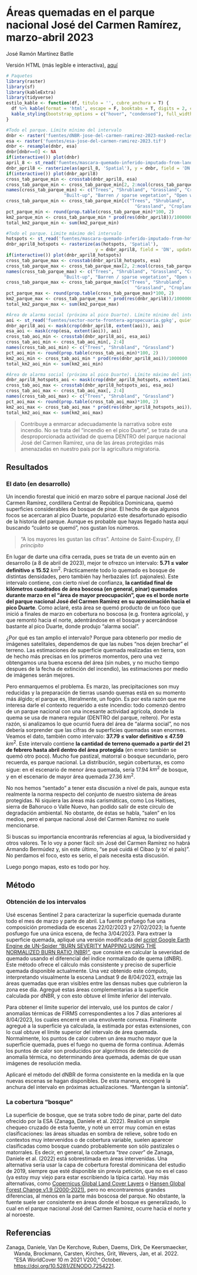 Áreas quemadas en el parque nacional José del Carmen Ramírez,
marzo-abril 2023
================
José Ramón Martínez Batlle

Versión HTML (más legible e interactiva),
[aquí](https://geofis.github.io/fuego-jose-del-carmen-ramirez-2023/README.html)

``` r
# Paquetes
library(raster)
library(sf)
library(kableExtra)
library(tidyverse)
estilo_kable <- function(df, titulo = '', cubre_anchura = T) {
  df %>% kable(format = 'html', escape = F, booktabs = T, digits = 2, caption = titulo) %>%
  kable_styling(bootstrap_options = c("hover", "condensed"), full_width = cubre_anchura)
}

#Todo el parque. Límite mínimo del intervalo
dnbr <- raster('fuentes/dNBR-jose-del-carmen-ramirez-2023-masked-reclass-majority.tif')
esa <- raster('fuentes/esa-jose-del-carmen-ramirez-2023.tif')
dnbr <- resample(dnbr, esa)
dnbr[dnbr==0] <- NA
if(interactive()) plot(dnbr)
april_8 <- st_read('fuentes/mascara-quemado-inferido-imputado-from-landsat-april-8.gpkg', quiet = T)
dnbr_april8 <- rasterize(as(april_8, 'Spatial'), y = dnbr, field = 'DN', update = T)
if(interactive()) plot(dnbr_april8)
cross_tab_parque_min <- crosstab(dnbr_april8, esa)
cross_tab_parque_min <- cross_tab_parque_min[2, 2:ncol(cross_tab_parque_min)]
names(cross_tab_parque_min) <- c("Trees", "Shrubland", "Grassland", "Cropland",
                      "Built-up", "Barren / sparse vegetation", "Open water")
cross_tab_parque_min <- cross_tab_parque_min[c("Trees", "Shrubland",
                                                 "Grassland", "Cropland")]
pct_parque_min <- round(prop.table(cross_tab_parque_min)*100, 2)
km2_parque_min <- cross_tab_parque_min * prod(res(dnbr_april8))/1000000
total_km2_parque_min <- sum(km2_parque_min)

#Todo el parque. Límite máximo del intervalo
hotspots <- st_read('fuentes/mascara-quemado-inferido-imputado-from-hotspots.gpkg', quiet = T)
dnbr_april8_hotspots <- rasterize(as(hotspots, 'Spatial'),
                                  y = dnbr_april8, field = 'DN', update = T)
if(interactive()) plot(dnbr_april8_hotspots)
cross_tab_parque_max <- crosstab(dnbr_april8_hotspots, esa)
cross_tab_parque_max <- cross_tab_parque_max[2, 2:ncol(cross_tab_parque_max)]
names(cross_tab_parque_max) <- c("Trees", "Shrubland", "Grassland", "Cropland",
                      "Built-up", "Barren / sparse vegetation", "Open water")
cross_tab_parque_max <- cross_tab_parque_max[c("Trees", "Shrubland",
                                                 "Grassland", "Cropland")]
pct_parque_max <- round(prop.table(cross_tab_parque_max)*100, 2)
km2_parque_max <- cross_tab_parque_max * prod(res(dnbr_april8))/1000000
total_km2_parque_max <- sum(km2_parque_max)

#Área de alarma social (próxima al pico Duarte). Límite mínimo del intervalo
aoi <- st_read('fuentes/sector-norte-frontera-agropecuaria.gpkg', quiet = T)
dnbr_april8_aoi <- mask(crop(dnbr_april8, extent(aoi)), aoi)
esa_aoi <- mask(crop(esa, extent(aoi)), aoi)
cross_tab_aoi_min <- crosstab(dnbr_april8_aoi, esa_aoi)
cross_tab_aoi_min <- cross_tab_aoi_min[, 2:4]
names(cross_tab_aoi_min) <- c("Trees", "Shrubland", "Grassland")
pct_aoi_min <- round(prop.table(cross_tab_aoi_min)*100, 2)
km2_aoi_min <- cross_tab_aoi_min * prod(res(dnbr_april8_aoi))/1000000
total_km2_aoi_min <- sum(km2_aoi_min)

#Área de alarma social (próxima al pico Duarte). Límite máximo del intervalo
dnbr_april8_hotspots_aoi <- mask(crop(dnbr_april8_hotspots, extent(aoi)), aoi)
cross_tab_aoi_max <- crosstab(dnbr_april8_hotspots_aoi, esa_aoi)
cross_tab_aoi_max <- cross_tab_aoi_max[, 2:4]
names(cross_tab_aoi_max) <- c("Trees", "Shrubland", "Grassland")
pct_aoi_max <- round(prop.table(cross_tab_aoi_max)*100, 2)
km2_aoi_max <- cross_tab_aoi_max * prod(res(dnbr_april8_hotspots_aoi))/1000000
total_km2_aoi_max <- sum(km2_aoi_max)
```

> Contribuye a enmarcar adecuadamente la narrativa sobre este incendio.
> No se trata del “incendio en el pico Duarte”, se trata de una
> desproporcionada actividad de quema DENTRO del parque nacional José
> del Carmen Ramírez, una de las áreas protegidas más amenazadas en
> nuestro país por la agricultura migratoria.

## Resultados

### El dato (en desarrollo)

Un incendio forestal que inició en marzo sobre el parque nacional José
del Carmen Ramírez, cordillera Central de República Dominicana, quemó
superficies considerables de bosque de pinar. El hecho de que algunos
focos se acercaran al pico Duarte, popularizó este desafortunado
episodio de la historia del parque. Aunque es probable que hayas llegado
hasta aquí buscando “cuánto se quemó”, nos gustan los números.

> “A los mayores les gustan las cifras”. Antoine de Saint-Exupéry, *El
> principito*

En lugar de darte una cifra cerrada, pues se trata de un evento aún en
desarrollo (a 8 de abril de 2023), mejor te ofrezco un intervalo: **5.71
$\leq$ valor definitivo $\leq$ 15.52** $km^2$. Prácticamente todo lo
quemado es bosque de distintas densidades, pero también hay herbazales
(cf. pajonales). Este intervalo contiene, con cierto nivel de confianza,
**la cantidad final de kilómetros cuadrados de área boscosa (en general,
pinar) quemados durante marzo en el “área de mayor preocupación”, que es
el borde norte del parque nacional José del Carmen Ramírez en su
aproximación hacia el pico Duarte**. Como aclaré, esta área se quemó
producto de un foco que inició a finales de marzo en cobertura no
boscosa (e.g. frontera agrícola), y que remontó hacia el norte,
adentrándose en el bosque y acercándose bastante al pico Duarte, donde
produjo “alarma social”.

¿Por qué es tan amplio el intervalo? Porque para obtenerlo por medio de
imágenes satelitales, dependemos de que las nubes “nos dejen brechar” el
terreno. Las estimaciones de superficie quemada realizadas en tierra,
son de hecho más precisas en los primeros momentos, pero una vez
obtengamos una buena escena del área (sin nubes, y no mucho tiempo
despues de la fecha de extinción del incendio), las estimaciones por
medio de imágenes serán mejores.

Pero enmarquemos el problema. Es marzo, las precipitaciones son muy
reducidas y la preparación de tierras usando quemas está en su momento
más álgido; el parque es, literalmente, un fogón. Es por esta razón que
me interesa darle el contexto requerido a este incendio: todo comenzó
dentro de un parque nacional con una incesante actividad agrícola, donde
la quema se usa de manera regular (DENTRO del parque, reitero). Por esta
razón, si analizamos lo que ocurrió fuera del área de “alarma social”,
no nos debería sorprender que las cifras de superficies quemadas sean
enormes. Veamos el dato, también como intervalo: **37.79 $\leq$ valor
definitivo $\leq$ 47.59** $km^2$. Este intervalo contiene **la cantidad
de terreno quemado a partir del 21 de febrero hasta abril dentro del
área protegida** (en enero también se quemó otro poco). Mucho fue
pastizal, matorral o bosque secundario, pero recuerda, es parque
nacional. La distribución, según coberturas, es como sigue: en el
escenario de menor área quemada, sería 17.94 $km^2$ de bosque, y en el
escenario de mayor área quemada 27.36 $km^2$.

No nos hemos “sentado” a tener esta discusión a nivel de país, aunque
esta realmente la norma respecto del conjunto de nuestro sistema de
áreas protegidas. Ni siquiera las áreas más carismáticas, como Los
Haitises, sierra de Bahoruco o Valle Nuevo, han podido salir de este
círculo de degradación ambiental. No obstante, de éstas se habla,
“salen” en los medios, pero el parque nacional José del Carmen Ramírez
no suele mencionarse.

Si buscas su importancia encontrarás referencias al agua, la
biodiversidad y otros valores. Te lo voy a poner fácil: sin José del
Carmen Ramírez no habrá Armando Bermúdez y, sin este último, “se pué
cuidá el Cibao (y to’ el país)”. No perdamos el foco, esto es serio, el
país necesita esta discusión.

Luego pongo mapas, esto es todo por hoy.

## Método

### Obtención de los intervalos

Usé escenas Sentinel 2 para caracterizar la superficie quemada durante
todo el mes de marzo y parte de abril. La fuente prefuego fue una
composición promediada de escenas 22/02/2023 y 27/02/2023; la fuente
posfuego fue una única escena, de fecha 3/04/2023. Para extraer la
superficie quemada, apliqué una versión modificada del [*script* Google
Earth Engine de UN-Spider “BURN SEVERITY MAPPING USING THE NORMALIZED
BURN RATIO
(NBR)”](https://un-spider.org/advisory-support/recommended-practices/recommended-practice-burn-severity/burn-severity-earth-engine),
que consiste en calcular la severidad de quemado usando el diferencial
del índice normalizado de quema (dNBR). Este método ofrece el cálculo
más consistente y preciso de superficie quemada disponible actualmente.
Una vez obtenido este cómputo, interpretando visualmente la escena
Landsat 9 de 8/04/2023, extraje las áreas quemadas que eran visibles
entre las densas nubes que cubrieron la zona ese día. Agregué estas
áreas complementarias a la superficie calculada por dNBR, y con esto
obtuve el límite inferior del intervalo.

Para obtener el límite superior del intervalo, usé los puntos de calor /
anomalías térmicas de FIRMS correspondientes a los 7 días anteriores al
8/04/2023, los cuales encerré en una envolvente convexa. Finalmente
agregué a la superficie ya calculada, la estimada por estas extensiones,
con lo cual obtuve el límite superior del intervalo de área quemada.
Normalmente, los puntos de calor cubren un área mucho mayor que la
superficie quemada, pues el fuego no quema de forma continua. Además los
puntos de calor son producidos por algoritmos de detección de anomalía
térmica, no determinando área quemada, además de que usan imágenes de
resolución media.

Aplicaré el método del dNBR de forma consistente en la medida en la que
nuevas escenas se hagan disponibles. De esta manera, encogeré la anchura
del intervalo en próximas actualizaciones. “Mantengan la sintonía”.

### La cobertura “bosque”

La superficie de bosque, que se trata sobre todo de pinar, parte del
dato ofrecido por la ESA (Zanaga, Daniele et al. 2022). Realicé un
simple chequeo cruzado de esta fuente, y noté un error muy común en
estas clasificaciones: las áreas situadas en sombra de relieve, sobre
todo en contextos muy intervenidos o de cobertura variable, suelen
aparecer clasificadas como bosque cuando probablemente son sólo
pastizales o matorrales. Es decir, en general, la cobertura “*tree
cover*” de Zanaga, Daniele et al. (2022) está sobrestimada en áreas
intervenidas. Una alternativa sería usar la capa de cobertura forestal
dominicana del estudio de 2019, siempre que esté disponible sin previa
petición, que no es el caso (ya estoy muy viejo para estar escribiendo
la típica carta). Hay más alternativas, como [Copernicus Global Land
Cover
Layers](https://developers.google.com/earth-engine/datasets/catalog/COPERNICUS_Landcover_100m_Proba-V-C3_Global)
o [Hansen Global Forest Change v1.9
(2000-2021)](https://developers.google.com/earth-engine/datasets/catalog/UMD_hansen_global_forest_change_2021_v1_9),
pero no encontraremos grandes diferencias, al menos en la parte más
boscosa del parque. No obstante, la fuente suele ser consistente en
áreas donde el bosque es generalizado, lo cual en el parque nacional
José del Carmen Ramírez, ocurre hacia el norte y al noroeste.

## Referencias

<div id="refs" class="references csl-bib-body hanging-indent">

<div id="ref-zanagadaniele2022" class="csl-entry">

Zanaga, Daniele, Van De Kerchove, Ruben, Daems, Dirk, De Keersmaecker,
Wanda, Brockmann, Carsten, Kirches, Grit, Wevers, Jan, et al. 2022. “ESA
WorldCover 10 m 2021 V200,” October.
<https://doi.org/10.5281/ZENODO.7254221>.

</div>

</div>
